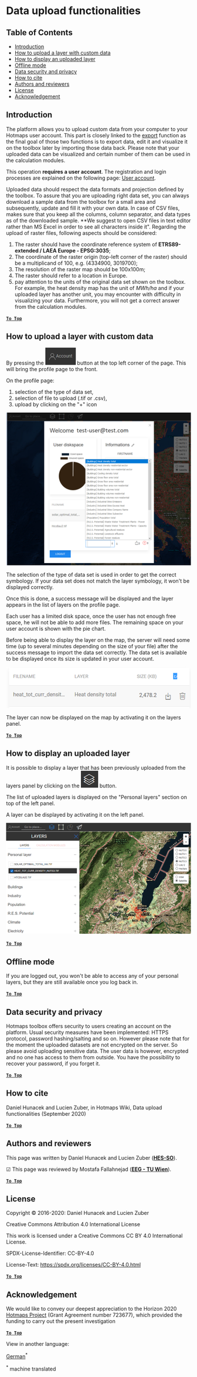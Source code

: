 <h1>Data upload functionalities</h1>

## Table of Contents

- [Introduction](#introduction)
- [How to upload a layer with custom data](#how-to-upload-a-layer-with-custom-data)
- [How to display an uploaded layer](#how-to-display-an-uploaded-layer)
- [Offline mode](#offline-mode)
- [Data security and privacy](#data-security-and-privacy)
- [How to cite](#how-to-cite)
- [Authors and reviewers](#authors-and-reviewers)
- [License](#license)
- [Acknowledgement](#acknowledgement)

## Introduction

The platform allows you to upload custom data from your computer to your Hotmaps user account. This part is closely linked to the [export](Data-export-functionalities) function as the final goal of those two functions is to export data, edit it and visualize it on the toolbox later by importing those data back. Please note that your uploaded data can be visualized and certain number of them can be used in the calculation modules.

This operation **requires a user account**. The registration and login processes are explained on the following page: [User account](Introduction-to-user-interface#Connect).

Uploaded data should respect the data formats and projection defined by the toolbox. To assure that you are uploading right data set, you can always download a sample data from the toolbox for a small area and subsequently, update and fill it with your own data. In case of CSV files, makes sure that you keep all the columns, column separator, and data types as of the downloaded sample. **We suggest to open CSV files in text editor rather than MS Excel in order to see all characters inside it".
Regarding the upload of raster files, following aspects should be considered:

1. The raster should have the coordinate reference system of **ETRS89-extended / LAEA Europe - EPSG:3035**;
1. The coordinate of the raster origin (top-left corner of the raster) should be a multiplicand of 100, e.g. (4334900, 3019700);
1. The resolution of the raster map should be 100x100m;
1. The raster should refer to a location in Europe.
1. pay attention to the units of the original data set shown on the toolbox. For example, the heat density map has the unit of _MWh/ha_ and if your uploaded layer has another unit, you may encounter with difficulty in visualizing your data. Furthermore, you will not get a correct answer from the calculation modules.


[**`To Top`**](#table-of-contents)

## How to upload a layer with custom data

By pressing the ![account button](../images/account-btn.png) button at the top left corner of the page. This will bring the profile page to the front. 

On the profile page:

1. selection of the type of data set,
2. selection of file to upload (.tif or .csv),
3. upload by clicking on the "+" icon

![profile page upload](../images/profile-upload.png)

The selection of the type of data set is used in order to get the correct symbology. If your data set does not match the layer symbology, it won't be displayed correctly.

Once this is done, a success message will be displayed and the layer appears in the list of layers on the profile page.

Each user has a limited disk space, once the user has not enough free space, he will not be able to add more files. The remaining space on your user account is shown with the pie chart.

Before being able to display the layer on the map, the server will need some time (up to several minutes depending on the size of your file) after the success message to import the data set correctly. The data set is available to be displayed once its size is updated in your user account.

![upload_complete](../images/upload_complete.png)

The layer can now be displayed on the map by activating it on the layers panel. 


[**`To Top`**](#table-of-contents)

## How to display an uploaded layer

It is possible to display a layer that has been previously uploaded from the layers panel by clicking on the ![layers button](../images/layers-btn.png) button.

The list of uploaded layers is displayed on the "Personal layers" section on top of the left panel.

A layer can be displayed by activating it on the left panel.

![upload display layer](../images/upload-layers.png)


[**`To Top`**](#table-of-contents)

## Offline mode

If you are logged out, you won't be able to access any of your personal layers, but they are still available once you log back in.


[**`To Top`**](#table-of-contents)

## Data security and privacy

Hotmaps toolbox offers security to users creating an account on the platform. Usual security measures have been implemented: HTTPS protocol, password hashing/salting and so on. However please note that for the moment the uploaded datasets are not encrypted on the server. So please avoid uploading sensitive data.
The user data is however, encrypted and no one has access to them from outside. You have the possibility to recover your password, if you forget it.


[**`To Top`**](#table-of-contents)

## How to cite
Daniel Hunacek and Lucien Zuber, in Hotmaps Wiki, Data upload functionalities (September 2020)

[**`To Top`**](#table-of-contents)

## Authors and reviewers

This page was written by Daniel Hunacek and Lucien Zuber (**[HES-SO](https://www.hevs.ch)**).

&#9745; This page was reviewed by Mostafa Fallahnejad (**[EEG - TU Wien](https://eeg.tuwien.ac.at/)**).


[**`To Top`**](#table-of-contents)

## License

Copyright © 2016-2020: Daniel Hunacek and Lucien Zuber

Creative Commons Attribution 4.0 International License

This work is licensed under a Creative Commons CC BY 4.0 International License.

SPDX-License-Identifier: CC-BY-4.0

License-Text: https://spdx.org/licenses/CC-BY-4.0.html

[**`To Top`**](#table-of-contents)

## Acknowledgement

We would like to convey our deepest appreciation to the Horizon 2020 [Hotmaps Project](https://www.hotmaps-project.eu) (Grant Agreement number 723677), which provided the funding to carry out the present investigation


[**`To Top`**](#table-of-contents)






<!--- THIS IS A SUPER UNIQUE IDENTIFIER -->

View in another language:

 [German](../de/Data-upload-functionalities)<sup>\*</sup> 

<sup>\*</sup> machine translated
